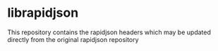 # librapidjson
 This repository contains the rapidjson headers which may be updated directly from the original rapidjson repository
